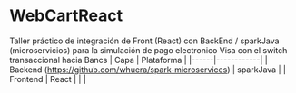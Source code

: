 # WebCartReact

Taller práctico de integración de Front (React) con BackEnd / sparkJava (microservicios)   para la simulación de pago electronico Visa con el switch transaccional hacia Bancs
| Capa | Plataforma |
|------|------------|
| Backend (https://github.com/whuera/spark-microservices) | sparkJava |
| Frontend | React |
| | 
